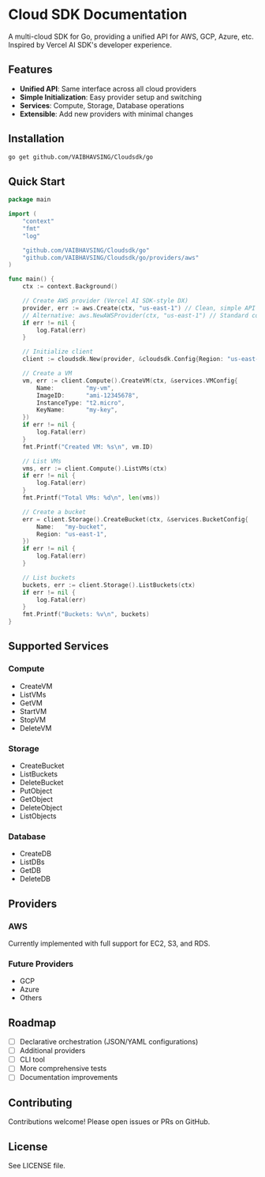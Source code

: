 # Cloud SDK Documentation

A multi-cloud SDK for Go, providing a unified API for AWS, GCP, Azure, etc. Inspired by Vercel AI SDK's developer experience.

## Features

- **Unified API**: Same interface across all cloud providers
- **Simple Initialization**: Easy provider setup and switching
- **Services**: Compute, Storage, Database operations
- **Extensible**: Add new providers with minimal changes

## Installation

```bash
go get github.com/VAIBHAVSING/Cloudsdk/go
```

## Quick Start

```go
package main

import (
	"context"
	"fmt"
	"log"

	"github.com/VAIBHAVSING/Cloudsdk/go"
	"github.com/VAIBHAVSING/Cloudsdk/go/providers/aws"
)

func main() {
	ctx := context.Background()

	// Create AWS provider (Vercel AI SDK-style DX)
	provider, err := aws.Create(ctx, "us-east-1") // Clean, simple API
	// Alternative: aws.NewAWSProvider(ctx, "us-east-1") // Standard constructor
	if err != nil {
		log.Fatal(err)
	}

	// Initialize client
	client := cloudsdk.New(provider, &cloudsdk.Config{Region: "us-east-1"})

	// Create a VM
	vm, err := client.Compute().CreateVM(ctx, &services.VMConfig{
		Name:         "my-vm",
		ImageID:      "ami-12345678",
		InstanceType: "t2.micro",
		KeyName:      "my-key",
	})
	if err != nil {
		log.Fatal(err)
	}
	fmt.Printf("Created VM: %s\n", vm.ID)

	// List VMs
	vms, err := client.Compute().ListVMs(ctx)
	if err != nil {
		log.Fatal(err)
	}
	fmt.Printf("Total VMs: %d\n", len(vms))

	// Create a bucket
	err = client.Storage().CreateBucket(ctx, &services.BucketConfig{
		Name:   "my-bucket",
		Region: "us-east-1",
	})
	if err != nil {
		log.Fatal(err)
	}

	// List buckets
	buckets, err := client.Storage().ListBuckets(ctx)
	if err != nil {
		log.Fatal(err)
	}
	fmt.Printf("Buckets: %v\n", buckets)
}
```

## Supported Services

### Compute
- CreateVM
- ListVMs
- GetVM
- StartVM
- StopVM
- DeleteVM

### Storage
- CreateBucket
- ListBuckets
- DeleteBucket
- PutObject
- GetObject
- DeleteObject
- ListObjects

### Database
- CreateDB
- ListDBs
- GetDB
- DeleteDB

## Providers

### AWS
Currently implemented with full support for EC2, S3, and RDS.

### Future Providers
- GCP
- Azure
- Others

## Roadmap

- [ ] Declarative orchestration (JSON/YAML configurations)
- [ ] Additional providers
- [ ] CLI tool
- [ ] More comprehensive tests
- [ ] Documentation improvements

## Contributing

Contributions welcome! Please open issues or PRs on GitHub.

## License

See LICENSE file.
